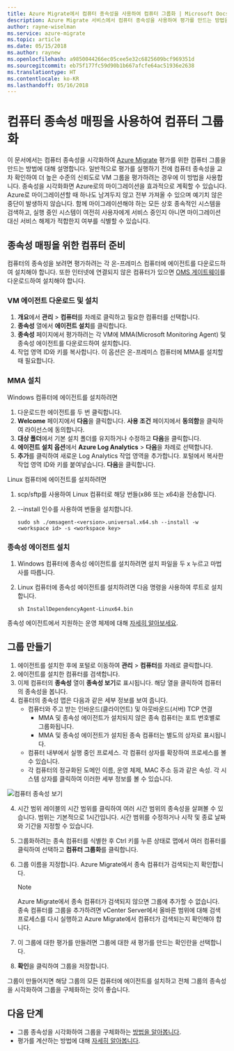```yaml
---
title: Azure Migrate에서 컴퓨터 종속성을 사용하여 컴퓨터 그룹화 | Microsoft Docs
description: Azure Migrate 서비스에서 컴퓨터 종속성을 사용하여 평가를 만드는 방법을 설명합니다.
author: rayne-wiselman
ms.service: azure-migrate
ms.topic: article
ms.date: 05/15/2018
ms.author: raynew
ms.openlocfilehash: a9850044266ec05cee5e32c6825609bcf969351d
ms.sourcegitcommit: eb75f177fc59d90b1b667afcfe64ac51936e2638
ms.translationtype: HT
ms.contentlocale: ko-KR
ms.lasthandoff: 05/16/2018
---
```

# <a name="group-machines-using-machine-dependency-mapping"></a>컴퓨터 종속성 매핑을 사용하여 컴퓨터 그룹화

이 문서에서는 컴퓨터 종속성을 시각화하여 [Azure Migrate](migrate-overview.md) 평가를 위한 컴퓨터 그룹을 만드는 방법에 대해 설명합니다. 일반적으로 평가를 실행하기 전에 컴퓨터 종속성을 교차 확인하여 더 높은 수준의 신뢰도로 VM 그룹을 평가하려는 경우에 이 방법을 사용합니다. 종속성을 시각화화면 Azure로의 마이그레이션을 효과적으로 계획할 수 있습니다. Azure로 마이그레이션할 때 하나도 남겨두지 않고 전부 가져올 수 있으며 예기치 않은 중단이 발생하지 않습니다. 함께 마이그레이션해야 하는 모든 상호 종속적인 시스템을 검색하고, 실행 중인 시스템이 여전히 사용자에게 서비스 중인지 아니면 마이그레이션 대신 서비스 해제가 적합한지 여부를 식별할 수 있습니다. 


## <a name="prepare-machines-for-dependency-mapping"></a>종속성 매핑을 위한 컴퓨터 준비
컴퓨터의 종속성을 보려면 평가하려는 각 온-프레미스 컴퓨터에 에이전트를 다운로드하여 설치해야 합니다. 또한 인터넷에 연결되지 않은 컴퓨터가 있으면 [OMS 게이트웨이](../log-analytics/log-analytics-oms-gateway.md)를 다운로드하여 설치해야 합니다.

### <a name="download-and-install-the-vm-agents"></a>VM 에이전트 다운로드 및 설치
1. **개요**에서 **관리** > **컴퓨터**를 차례로 클릭하고 필요한 컴퓨터를 선택합니다.
2. **종속성** 열에서 **에이전트 설치**를 클릭합니다. 
3. **종속성** 페이지에서 평가하려는 각 VM에 MMA(Microsoft Monitoring Agent) 및 종속성 에이전트를 다운로드하여 설치합니다.
4. 작업 영역 ID와 키를 복사합니다. 이 옵션은 온-프레미스 컴퓨터에 MMA를 설치할 때 필요합니다.

### <a name="install-the-mma"></a>MMA 설치

Windows 컴퓨터에 에이전트를 설치하려면

1. 다운로드한 에이전트를 두 번 클릭합니다.
2. **Welcome** 페이지에서 **다음**을 클릭합니다. **사용 조건** 페이지에서 **동의함**을 클릭하여 라이선스에 동의합니다.
3. **대상 폴더**에서 기본 설치 폴더를 유지하거나 수정하고 **다음**을 클릭합니다. 
4. **에이전트 설치 옵션**에서 **Azure Log Analytics** > **다음**을 차례로 선택합니다. 
5. **추가**를 클릭하여 새로운 Log Analytics 작업 영역을 추가합니다. 포털에서 복사한 작업 영역 ID와 키를 붙여넣습니다. **다음**을 클릭합니다.


Linux 컴퓨터에 에이전트를 설치하려면

1. scp/sftp를 사용하여 Linux 컴퓨터로 해당 번들(x86 또는 x64)을 전송합니다.
2. --install 인수를 사용하여 번들을 설치합니다.

    ```sudo sh ./omsagent-<version>.universal.x64.sh --install -w <workspace id> -s <workspace key>```


### <a name="install-the-dependency-agent"></a>종속성 에이전트 설치
1. Windows 컴퓨터에 종속성 에이전트를 설치하려면 설치 파일을 두 x 누르고 마법사를 따릅니다.
2. Linux 컴퓨터에 종속성 에이전트를 설치하려면 다음 명령을 사용하여 루트로 설치합니다.

    ```sh InstallDependencyAgent-Linux64.bin```

종속성 에이전트에서 지원하는 운영 체제에 대해 [자세히 알아보세요](../monitoring/monitoring-service-map-configure.md#supported-operating-systems). 

## <a name="create-a-group"></a>그룹 만들기

1. 에이전트를 설치한 후에 포털로 이동하여 **관리** > **컴퓨터**를 차례로 클릭합니다.
2. 에이전트를 설치한 컴퓨터를 검색합니다.
3. 이제 컴퓨터의 **종속성** 열이 **종속성 보기**로 표시됩니다. 해당 열을 클릭하여 컴퓨터의 종속성을 봅니다.
4. 컴퓨터의 종속성 맵은 다음과 같은 세부 정보를 보여 줍니다.
    - 컴퓨터와 주고 받는 인바운드(클라이언트) 및 아웃바운드(서버) TCP 연결
        - MMA 및 종속성 에이전트가 설치되지 않은 종속 컴퓨터는 포트 번호별로 그룹화됩니다.
        - MMA 및 종속성 에이전트가 설치된 종속 컴퓨터는 별도의 상자로 표시됩니다. 
    - 컴퓨터 내부에서 실행 중인 프로세스. 각 컴퓨터 상자를 확장하여 프로세스를 볼 수 있습니다.
    - 각 컴퓨터의 정규화된 도메인 이름, 운영 체제, MAC 주소 등과 같은 속성. 각 시스템 상자를 클릭하여 이러한 세부 정보를 볼 수 있습니다.

 ![컴퓨터 종속성 보기](./media/how-to-create-group-machine-dependencies/machine-dependencies.png)

4. 시간 범위 레이블의 시간 범위를 클릭하여 여러 시간 범위의 종속성을 살펴볼 수 있습니다. 범위는 기본적으로 1시간입니다. 시간 범위를 수정하거나 시작 및 종료 날짜와 기간을 지정할 수 있습니다.
5. 그룹화하려는 종속 컴퓨터를 식별한 후 Ctrl 키를 누른 상태로 맵에서 여러 컴퓨터를 클릭하여 선택하고 **컴퓨터 그룹화**를 클릭합니다.
6. 그룹 이름을 지정합니다. Azure Migrate에서 종속 컴퓨터가 검색되는지 확인합니다. 

    > [!NOTE]
    > Azure Migrate에서 종속 컴퓨터가 검색되지 않으면 그룹에 추가할 수 없습니다. 종속 컴퓨터를 그룹을 추가하려면 vCenter Server에서 올바른 범위에 대해 검색 프로세스를 다시 실행하고 Azure Migrate에서 컴퓨터가 검색되는지 확인해야 합니다.  

7. 이 그룹에 대한 평가를 만들려면 그룹에 대한 새 평가를 만드는 확인란을 선택합니다.
8. **확인**을 클릭하여 그룹을 저장합니다.

그룹이 만들어지면 해당 그룹의 모든 컴퓨터에 에이전트를 설치하고 전체 그룹의 종속성을 시각화하여 그룹을 구체화하는 것이 좋습니다.

## <a name="next-steps"></a>다음 단계

- 그룹 종속성을 시각화하여 그룹을 구체화하는 [방법을 알아봅니다](how-to-create-group-dependencies.md).
- 평가를 계산하는 방법에 대해 [자세히 알아봅니다](concepts-assessment-calculation.md).
